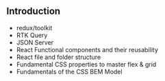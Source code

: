 ## Introduction

- redux/toolkit
- RTK Query
- JSON Server
- React Functional components and their reusability
- React file and folder structure
- Fundamental CSS properties to master flex & grid
- Fundamentals of the CSS BEM Model
